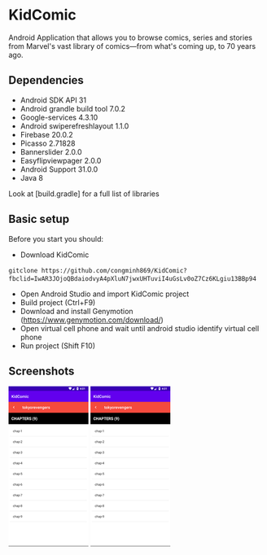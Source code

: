 # KidComic

Android Application that allows you to browse comics, series and stories from Marvel's vast library of comics—from what's coming up, to 70 years ago.

## Dependencies

* Android SDK API 31
* Android grandle build tool 7.0.2
* Google-services 4.3.10
* Android swiperefreshlayout 1.1.0
* Firebase 20.0.2
* Picasso 2.71828
* Bannerslider 2.0.0
* Easyflipviewpager 2.0.0
* Android Support 31.0.0
* Java 8

Look at [build.gradle] for a full list of libraries

## Basic setup

Before you start you should:

* Download KidComic

```
gitclone https://github.com/congminh869/KidComic?fbclid=IwAR3JOjoQBdaiodvyA4pXluN7jwxUHTuviI4uGsLv0oZ7Cz6KLgiu13BBp94
```

* Open Android Studio and import KidComic project
* Build project (Ctrl+F9)
* Download and install Genymotion (https://www.genymotion.com/download/)
* Open virtual cell phone and wait until android studio identify virtual cell phone
* Run project (Shift F10)


## Screenshots
![Comic List](/Screenshots/comicDetail.png?raw=true "Comic List")
![Comic Detail](/Screenshots/comicDetail.png?raw=true "Comic Detail")




